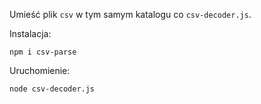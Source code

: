 Umieść plik `csv` w tym samym katalogu co `csv-decoder.js`.

Instalacja: 

```
npm i csv-parse
```

Uruchomienie:
```
node csv-decoder.js
```
